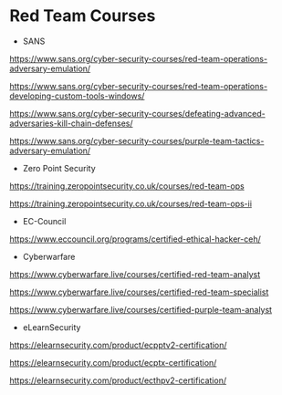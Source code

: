 # Red Team Courses

- SANS 

https://www.sans.org/cyber-security-courses/red-team-operations-adversary-emulation/

https://www.sans.org/cyber-security-courses/red-team-operations-developing-custom-tools-windows/

https://www.sans.org/cyber-security-courses/defeating-advanced-adversaries-kill-chain-defenses/

https://www.sans.org/cyber-security-courses/purple-team-tactics-adversary-emulation/

- Zero Point Security

https://training.zeropointsecurity.co.uk/courses/red-team-ops

https://training.zeropointsecurity.co.uk/courses/red-team-ops-ii

- EC-Council

https://www.eccouncil.org/programs/certified-ethical-hacker-ceh/

- Cyberwarfare

https://www.cyberwarfare.live/courses/certified-red-team-analyst

https://www.cyberwarfare.live/courses/certified-red-team-specialist

https://www.cyberwarfare.live/courses/certified-purple-team-analyst

- eLearnSecurity

https://elearnsecurity.com/product/ecpptv2-certification/

https://elearnsecurity.com/product/ecptx-certification/

https://elearnsecurity.com/product/ecthpv2-certification/
